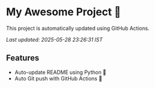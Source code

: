 # My Awesome Project 🚀

This project is automatically updated using GitHub Actions.

_Last updated: 2025-05-28 23:26:31 IST_

## Features
- Auto-update README using Python 🐍
- Auto Git push with GitHub Actions 🤖
